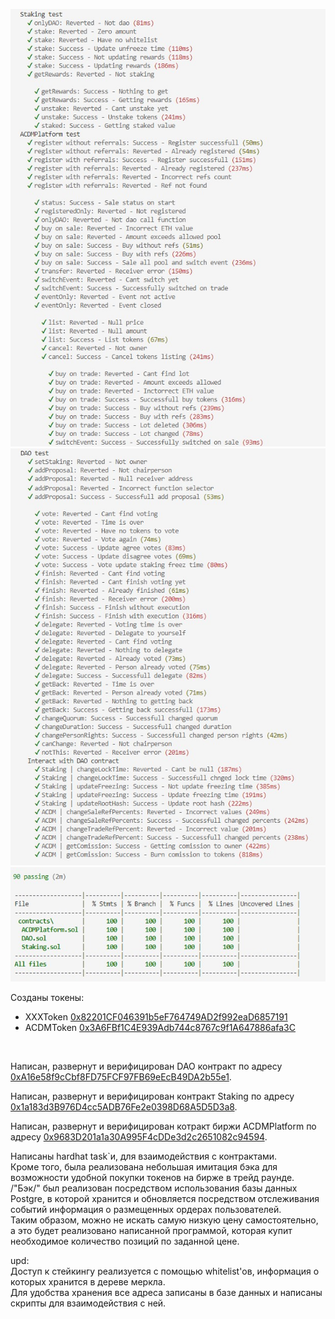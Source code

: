 ![Покрытие тестов 1](images/upd_img_coverage1.jpg) <br>
![Покрытие тестов 2](images/upd_img_coverage2.jpg) <br>
![Покрытие тестов 2](images/upd_img_coverage3.jpg) <br>

Созданы токены: <br>
* XXXToken [0x82201CF046391b5eF764749AD2f992eaD6857191](https://rinkeby.etherscan.io/address/0x82201CF046391b5eF764749AD2f992eaD6857191) <br>
* ACDMToken [0x3A6FBf1C4E939Adb744c8767c9f1A647886afa3C](https://rinkeby.etherscan.io/token/0x3A6FBf1C4E939Adb744c8767c9f1A647886afa3C) <br>
<br>

Написан, развернут и верифицирован DAO контракт по адресу [0xA16e58f9cCbf8FD75FCF97FB69eEcB49DA2b55e1](https://rinkeby.etherscan.io/address/0xA16e58f9cCbf8FD75FCF97FB69eEcB49DA2b55e1). <br>

Написан, развернут и верифицирован контракт Staking по адресу [0x1a183d3B976D4cc5ADB76Fe2e0398D68A5D5D3a8](https://rinkeby.etherscan.io/address/0x1a183d3B976D4cc5ADB76Fe2e0398D68A5D5D3a8). <br>

Написан, развернут и верифицирован котракт биржи ACDMPlatform по адресу [0x9683D201a1a30A995F4cDDe3d2c2651082c94594](https://rinkeby.etherscan.io/address/0x9683D201a1a30A995F4cDDe3d2c2651082c94594). <br>

Написаны hardhat task`и, для взаимодействия с контрактами. <br>
Кроме того, была реализована небольшая имитация бэка для возможности удобной покупки токенов на бирже в трейд раунде. <br>
/"Бэк/" был реализован посредством использования базы данных Postgre, в которой хранится и обновляется посредством отслеживания событий информация о размещенных ордерах пользователей. <br>
Таким образом, можно не искать самую низкую цену самостоятельно, а это будет реализовано написанной программой, которая купит необходимое количество позиций по заданной цене. <br>

upd: <br>
Доступ к стейкингу реализуется с помощью whitelist'ов, информация о которых хранится в дереве меркла. <br>
Для удобства хранения все адреса записаны в базе данных и написаны скрипты для взаимодействия с ней.